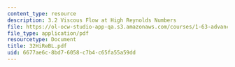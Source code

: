 ```yaml
---
content_type: resource
description: 3.2 Viscous Flow at High Reynolds Numbers
file: https://ol-ocw-studio-app-qa.s3.amazonaws.com/courses/1-63-advanced-fluid-dynamics-of-the-environment-fall-2002/6677ae6c8bd76058c7b4c65fa55a59dd_32HiReBL.pdf
file_type: application/pdf
resourcetype: Document
title: 32HiReBL.pdf
uid: 6677ae6c-8bd7-6058-c7b4-c65fa55a59dd
---
```


